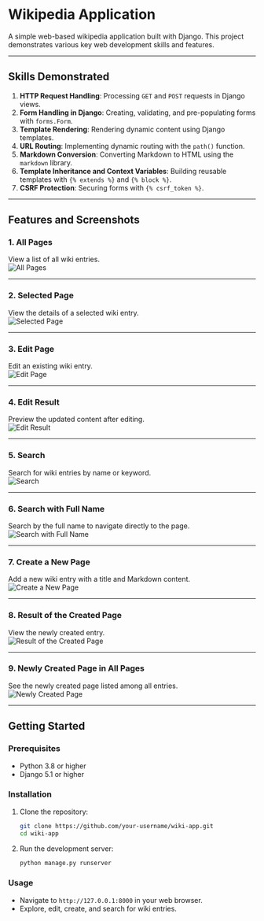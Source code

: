 # **Wikipedia Application**

A simple web-based wikipedia application built with Django. This project demonstrates various key web development skills and features.

---

## **Skills Demonstrated**
1. **HTTP Request Handling**: Processing `GET` and `POST` requests in Django views.  
2. **Form Handling in Django**: Creating, validating, and pre-populating forms with `forms.Form`.  
3. **Template Rendering**: Rendering dynamic content using Django templates.  
4. **URL Routing**: Implementing dynamic routing with the `path()` function.  
5. **Markdown Conversion**: Converting Markdown to HTML using the `markdown` library.  
6. **Template Inheritance and Context Variables**: Building reusable templates with `{% extends %}` and `{% block %}`.  
7. **CSRF Protection**: Securing forms with `{% csrf_token %}`.

---

## **Features and Screenshots**

### 1. **All Pages**
View a list of all wiki entries.  
![All Pages](https://github.com/user-attachments/assets/7dce2bd0-e365-4a06-85f6-1aa040584c0c)

---

### 2. **Selected Page**
View the details of a selected wiki entry.  
![Selected Page](https://github.com/user-attachments/assets/3b995827-5f06-4f66-bf3b-444309365252)

---

### 3. **Edit Page**
Edit an existing wiki entry.  
![Edit Page](https://github.com/user-attachments/assets/cd2319c9-2fc2-4683-bb8d-4866a3b3c20b)

---

### 4. **Edit Result**
Preview the updated content after editing.  
![Edit Result](https://github.com/user-attachments/assets/9a2acaa1-0704-4cb1-b690-ecb403448e16)

---

### 5. **Search**
Search for wiki entries by name or keyword.  
![Search](https://github.com/user-attachments/assets/72056186-3056-4c9c-82ff-d68080f0dbd8)

---

### 6. **Search with Full Name**
Search by the full name to navigate directly to the page.  
![Search with Full Name](https://github.com/user-attachments/assets/f2a54332-7ec2-4d43-88a6-2841bcf99b49)

---

### 7. **Create a New Page**
Add a new wiki entry with a title and Markdown content.  
![Create a New Page](https://github.com/user-attachments/assets/99bd124f-e3f2-47b3-b64b-a5e6f7c18b31)

---

### 8. **Result of the Created Page**
View the newly created entry.  
![Result of the Created Page](https://github.com/user-attachments/assets/95e23a33-eeb8-41cb-bd0e-3fe17fad0fd3)

---

### 9. **Newly Created Page in All Pages**
See the newly created page listed among all entries.  
![Newly Created Page](https://github.com/user-attachments/assets/000ac96c-4430-438f-8689-7c5a789b743c)

---

## **Getting Started**

### Prerequisites
- Python 3.8 or higher
- Django 5.1 or higher

### Installation
1. Clone the repository:  
   ```bash
   git clone https://github.com/your-username/wiki-app.git
   cd wiki-app
   ```
2. Run the development server:  
   ```bash
   python manage.py runserver
   ```

### Usage
- Navigate to `http://127.0.0.1:8000` in your web browser.
- Explore, edit, create, and search for wiki entries.
